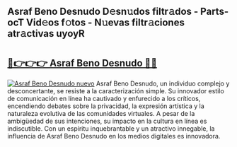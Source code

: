 ## Asraf Beno Desnudo D𝚎sn𝚞dos filtr𝚊dos - Parts-ocT Vid𝚎os f𝚘tos - N𝚞evas filtr𝚊ciones atr𝚊ctivas uyoyR

# <h2><a href="http://mbczyu.tromn.icu/?c=Asraf+Beno+Desnudo">🔗👉👉👉 Asraf Beno Desnudo 🔗🔗</a></h2>

[![Asraf Beno Desnudo nuevo](https://i.imgur.com/pEAQMta.gif)](http://mbczyu.tromn.icu/?c=Asraf+Beno+Desnudo)
Asraf Beno Desnudo, un individuo complejo y desconcertante, se resiste a la caracterización simple. Su innovador estilo de comunicación en línea ha cautivado y enfurecido a los críticos, encendiendo debates sobre la privacidad, la expresión artística y la naturaleza evolutiva de las comunidades virtuales. A pesar de la ambigüedad de sus intenciones, su impacto en la cultura en línea es indiscutible. Con un espíritu inquebrantable y un atractivo innegable, la influencia de Asraf Beno Desnudo en los medios digitales es innovadora.
